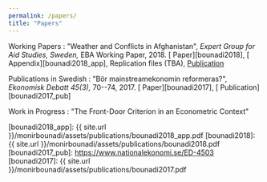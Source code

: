 ```yaml
---
permalink: /papers/
title: "Papers"
---
```


Working Papers
  : "Weather and Conflicts in Afghanistan", *Expert Group for Aid Studies, Sweden,*  EBA Working Paper, 2018. [<i class="fas fa-file-pdf"></i> Paper][bounadi2018], [<i class="fas fa-file-pdf"></i> Appendix][bounadi2018_app], Replication files (TBA), [<i class="fas fa-link"></i> Publication][bounadi2018_pub]

Publications in Swedish
  : "Bör mainstreamekonomin reformeras?", *Ekonomisk Debatt 45(3),* 70--74, 2017. [<i class="fas fa-file-pdf"></i> Paper][bounadi2017], [<i class="fas fa-link"></i> Publication][bounadi2017_pub]

Work in Progress
  : "The Front-Door Criterion in an Econometric Context"

[bounadi2018_pub]: https://eba.se/rapporter/weather-and-conflicts-in-afghanistan/7035/
[bounadi2018_app]: {{ site.url }}/monirbounadi/assets/publications/bounadi2018_app.pdf
[bounadi2018]: {{ site.url }}/monirbounadi/assets/publications/bounadi2018.pdf
[bounadi2017_pub]: https://www.nationalekonomi.se/ED-4503
[bounadi2017]: {{ site.url }}/monirbounadi/assets/publications/bounadi2017.pdf
